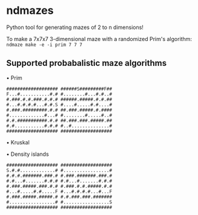 # ndmazes

Python tool for generating mazes of 2 to n dimensions!

To make a 7x7x7 3-dimensional maze with a randomized Prim's algorithm:
```ndmaze make -e -i prim 7 7 7```

## Supported probabalistic maze algorithms
• Prim
```
###################	######S#########F##
F...#...........#.#	#........#...#.#..#
#.###.#.#.###.#.#.#	######.#####.#.#.##
#...#.#.#.#...#.#.S	#....#.....#.#....#
#.###.#########.#.#	##.###.#####.#.####
#.............#...#	#........#.....#..#
#.#.###########.#.#	##.###.###.#####.##
#.#...........#.#.#	#..#..............#
###################	###################
```

• Kruskal

• Density islands
```
###################	###################
S.#.#.............#	#.................#
#.#.#.#######.###.#	#.###.#######.###.#
#.#...#.......#.#.#	#.#...#.......#.#.#
#.###.#####.###.#.#	#.###.#.#.#####.#.#
#...#.....#.#.....F	#...#.#.#.#...#...F
#.###.#####.#####.#	#.#.###.###.#######
#.................#	#.................S
###################	###################
```

